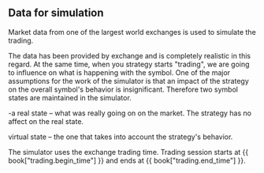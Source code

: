 ## Data for simulation

Market data from one of the largest world exchanges is used to simulate the trading.

The data has been provided by exchange and is completely realistic in this regard.
At the same time, when you strategy starts "trading", we are going to influence on what is happening with the symbol. One of the major assumptions for the work of the simulator is that an impact of the strategy on the overall symbol's behavior is insignificant.
Therefore two symbol states are maintained in the simulator.

-a real state – what was really going on on the market. The strategy has no affect on the real state.

virtual state – the one that takes into account the strategy's behavior.

The simulator uses the exchange trading time. Trading session starts at {{ book["trading.begin_time"] }} and ends at {{ book["trading.end_time"] }}.
